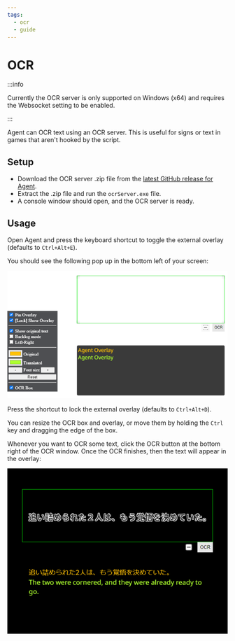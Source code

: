 ```yaml
---
tags:
  - ocr
  - guide
---
```


# OCR

:::info

Currently the OCR server is only supported on Windows (x64) and requires the Websocket setting to be enabled.

:::

Agent can OCR text using an OCR server. This is useful for signs or text in games that aren't hooked by the script.

## Setup

- Download the OCR server .zip file from the [latest GitHub release for Agent](https://github.com/0xDC00/agent/releases/latest).
- Extract the .zip file and run the `ocrServer.exe` file.
- A console window should open, and the OCR server is ready.

## Usage

Open Agent and press the keyboard shortcut to toggle the external overlay (defaults to `Ctrl+Alt+E`).

You should see the following pop up in the bottom left of your screen:

![](./img/settings.png)

Press the shortcut to lock the external overlay (defaults to `Ctrl+Alt+D`).

You can resize the OCR box and overlay, or move them by holding the `Ctrl` key and dragging the edge of the box.

Whenever you want to OCR some text, click the OCR button at the bottom right of the OCR window. Once the OCR finishes, then the text will appear in the overlay:

![](./img/example.png)
